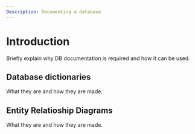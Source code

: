 ```yaml
---
Description: Documenting a database
---
```


# Introduction
Briefly explain why DB documentation is required and how it can be used.

## Database dictionaries
What they are and how they are made.

## Entity Relatioship Diagrams
What they are and how they are made.